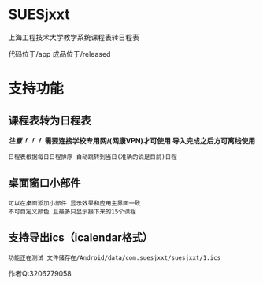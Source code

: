 # SUESjxxt
上海工程技术大学教学系统课程表转日程表

代码位于/app
成品位于/released

# 支持功能

## 课程表转为日程表
***注意！！！***
**需要连接学校专用网/(网康VPN)才可使用 导入完成之后方可离线使用**
    
    日程表根据每日日程排序 自动跳转到当日(准确的说是目前)日程
## 桌面窗口小部件
    可以在桌面添加小部件 显示效果和应用主界面一致
    不可自定义颜色 且最多只显示接下来的15个课程

## 支持导出ics（icalendar格式）
    功能正在测试 文件储存在/Android/data/com.suesjxxt/suesjxxt/1.ics








作者Q:3206279058
